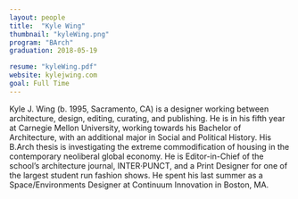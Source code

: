 ```yaml
---
layout: people
title:  "Kyle Wing"
thumbnail: "kyleWing.png"
program: "BArch"
graduation: 2018-05-19

resume: "kyleWing.pdf"
website: kylejwing.com
goal: Full Time
---
```


Kyle J. Wing (b. 1995, Sacramento, CA) is a designer working between architecture, design, editing, curating, and publishing. He is in his fifth year at Carnegie Mellon University, working towards his Bachelor of Architecture, with an additional major in Social and Political History. His B.Arch thesis is investigating the extreme commodification of housing in the contemporary neoliberal global economy. He is Editor-in-Chief of the school’s architecture journal, INTER·PUNCT, and a Print Designer for one of the largest student run fashion shows. He spent his last summer as a Space/Environments Designer at Continuum Innovation in Boston, MA.
